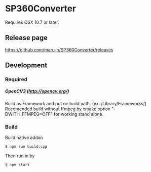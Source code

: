 # SP360Converter

Requires OSX 10.7 or later.

## Release page

https://github.com/maru-n/SP360Converter/releases


## Development

### Required

##### OpenCV3 (http://opencv.org/)

Build as Framework and put on build path. (ex. /Library/Frameworks/)
Recomended build without ffmpeg by cmake option "-DWITH_FFMPEG=OFF" for working stand alone.

### Build

Build native addon
```
$ npm run build:cpp
```

Then run in by
```
$ npm start
```
